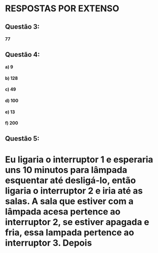 # RESPOSTAS POR EXTENSO

## Questão 3:
#### 77

## Questão 4:
#### a) 9 
#### b) 128
#### c) 49
#### d) 100
#### e) 13
#### f) 200

## Questão 5:
# Eu ligaria o interruptor 1 e esperaria uns 10 minutos para lâmpada esquentar até desligá-lo, então ligaria o interruptor 2 e iria até as salas. A sala que estiver com a lâmpada acesa pertence ao interruptor 2, se estiver apagada e fria, essa lampada pertence ao interruptor 3. Depois 